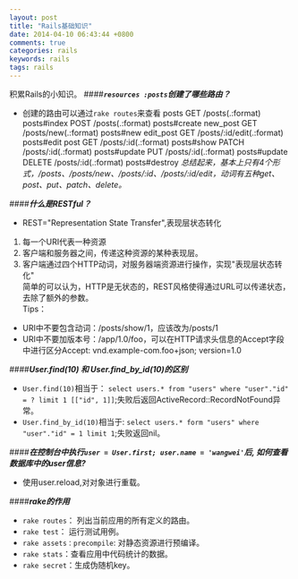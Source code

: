```yaml
---
layout: post
title: "Rails基础知识"
date: 2014-04-10 06:43:44 +0800
comments: true
categories: rails
keywords: rails
tags: rails
---
```

积累Rails的小知识。<!--more-->
####***`resources :posts`创建了哪些路由？***
+ 创建的路由可以通过`rake routes`来查看
          posts GET    /posts(.:format)          posts#index
                POST   /posts(.:format)          posts#create
       new_post GET    /posts/new(.:format)      posts#new
      edit_post GET    /posts/:id/edit(.:format) posts#edit
           post GET    /posts/:id(.:format)      posts#show
                PATCH  /posts/:id(.:format)      posts#update
                PUT    /posts/:id(.:format)      posts#update
                DELETE /posts/:id(.:format)      posts#destroy
    *总结起来，基本上只有4个形式，/posts、/posts/new、/posts/:id、/posts/:id/edit，动词有五种get、post、put、patch、delete。*

####***什么是RESTful？***
+ REST="Representation State Transfer",表现层状态转化
1. 每一个URI代表一种资源
2. 客户端和服务器之间，传递这种资源的某种表现层。
3. 客户端通过四个HTTP动词，对服务器端资源进行操作，实现"表现层状态转化"  
简单的可以认为，HTTP是无状态的，REST风格使得通过URL可以传递状态，去除了额外的参数。  
Tips：
  - URI中不要包含动词：/posts/show/1，应该改为/posts/1
  - URI中不要加版本号：/app/1.0/foo，可以在HTTP请求头信息的Accept字段中进行区分Accept: vnd.example-com.foo+json; version=1.0

####***User.find(10) 和 User.find_by_id(10)的区别***
+ `User.find(10)`相当于： `select users.* from "users" where "user"."id" = ? limit 1 [["id", 1]]`;失败后返回ActiveRecord::RecordNotFound异常。
+ `User.find_by_id(10)`相当于: `select users.* form "users" where "user"."id" = 1 limit 1`;失败返回nil。

####***在控制台中执行`user = User.first; user.name = 'wangwei'`后, 如何查看数据库中的user信息?***
+ 使用user.reload,对对象进行重载。

####***rake的作用***
+ `rake routes`： 列出当前应用的所有定义的路由。
+ `rake test`： 运行测试用例。
+ `rake assets：precompile`: 对静态资源进行预编译。
+ `rake stats`：查看应用中代码统计的数据。
+ `rake secret`：生成伪随机key。